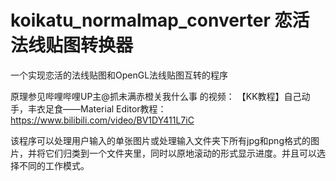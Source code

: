 # koikatu_normalmap_converter 恋活法线贴图转换器
一个实现恋活的法线贴图和OpenGL法线贴图互转的程序

原理参见哔哩哔哩UP主@抓未满赤橙关我什么事 的视频：
【KK教程】自己动手，丰衣足食——Material Editor教程：https://www.bilibili.com/video/BV1DY411L7iC

该程序可以处理用户输入的单张图片或处理输入文件夹下所有jpg和png格式的图片，并将它们归类到一个文件夹里，同时以原地滚动的形式显示进度。并且可以选择不同的工作模式。


